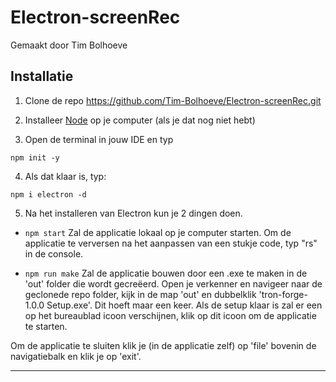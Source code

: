 # Electron-screenRec
Gemaakt door Tim Bolhoeve

## Installatie
1. Clone de repo https://github.com/Tim-Bolhoeve/Electron-screenRec.git

2. Installeer [Node](https://nodejs.org/en/) op je computer (als je dat nog niet hebt)

3. Open de terminal in jouw IDE en typ 
``` 
npm init -y
```

4. Als dat klaar is, typ:
```
npm i electron -d
```

5. Na het installeren van Electron kun je 2 dingen doen.
* ``` npm start ```
Zal de applicatie lokaal op je computer starten.
Om de applicatie te verversen na het aanpassen van een stukje code, typ "rs" in de console.

* ``` npm run make ```
Zal de applicatie bouwen door een .exe te maken in de 'out' folder die wordt gecreëerd.
Open je verkenner en navigeer naar de geclonede repo folder, kijk in de map 'out' en dubbelklik 'tron-forge-1.0.0 Setup.exe'. Dit hoeft maar een keer.
Als de setup klaar is zal er een op het bureaublad icoon verschijnen, klik op dit icoon om de applicatie te starten.

Om de applicatie te sluiten klik je (in de applicatie zelf) op 'file' bovenin de navigatiebalk en klik je op 'exit'.

***
